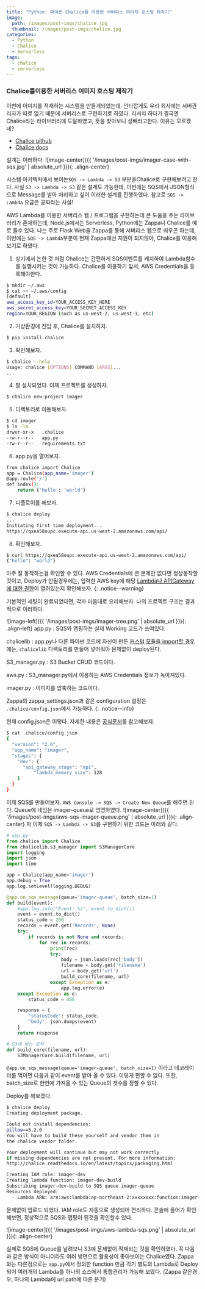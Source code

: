 ```yaml
---
title: "Python: 파이썬 Chalice를 이용한 서버리스 이미지 호스팅 제작기"
image:
  path: /images/post-imgs/chalice.jpg
  thumbnail: /images/post-imgs/chalice.jpg
categories:
  - Python
  - Chalice
  - Serverless
tags: 
  - chalice
  - serverless
---
```


### Chalice를이용한 서버리스 이미지 호스팅 제작기
이번에 이미지를 적재하는 시스템을 만들게되었는데, 안타깝게도 우리 회사에는 서버관리자가 따로 없기 때문에 서버리스로 구현하기로 하였다.
리서치 하다가 결국엔 Chalice라는 라이브러리에 도달하였고, 뜻을 찾아보니 성배라고한다. 이유는 모르겠네?
* [Chalice github](https://github.com/aws/chalice)
* [Chalice docs](https://chalice.readthedocs.io/en/latest/)

설계는 이러하다.
![image-center]({{ '/images/post-imgs/imager-case-with-sqs.jpg' | absolute_url }}){: .align-center}

시스템 아키텍처에서 보이는`SQS -> Lambda -> S3` 부분을Chalice로 구현해보려고 한다. 사실 `S3 -> Lambda -> S3` 같은 설계도 가능한데, 이번에는 SQS에서 JSON형식으로 Message를 받아 처리하고 싶어 이러한 설계를 진행하였다. 참고로 `SQS -> Lambda` 요금은 공짜라는 사실!

AWS Lambda를 이용한 서버리스 웹 / 프로그램을 구현하는데 큰 도움을 주는 라이브러리가 존재하는데, Node.js에서는 Serverless, Python에는 Zappa나 Chalice를 예로 들수 있다.
나는 주로 Flask Web을 Zappa를 통해 서버리스 웹으로 띄우곤 하는데, 이번에는 `SQS -> Lambda`부분이 현재 Zappa에선 지원이 되지않아, Chalice를 이용해보기로 하였다.

1. 상기에서 논한 것 처럼 Chalice는 간편하게 SQS이벤트를 캐치하여 Lambda함수를 실행시키는 것이 가능하다.
Chalice를 이용하기 앞서, AWS Credentials을 등록해야한다.
```bash
$ mkdir ~/.aws
$ cat >> ~/.aws/config
[default]
aws_access_key_id=YOUR_ACCESS_KEY_HERE
aws_secret_access_key=YOUR_SECRET_ACCESS_KEY
region=YOUR_REGION (such as us-west-2, us-west-1, etc)
```

2. 가상환경에 진입 후, Chalice를 설치하자.
```bash
$ pip install chalice
```

3. 확인해보자.
```bash
$ chalice --help
Usage: chalice [OPTIONS] COMMAND [ARGS]...
...
```
4. 잘 설치되었다. 이제 프로젝트를 생성하자.
```bash
$ chalice new-project imager
```
5. 디렉토리로 이동해보자.
```bash
$ cd imager
$ ls -la
drwxr-xr-x   .chalice
-rw-r--r--   app.py
-rw-r--r--   requirements.txt
```
6. app.py을 열어보자.
```bash
from chalice import Chalice
app = Chalice(app_name='imager')
@app.route('/')
def index():
    return {'hello': 'world'}
```
7. 디플로이를 해보자.
```bash
$ chalice deploy
...
Initiating first time deployment...
https://qxea58oupc.execute-api.us-west-2.amazonaws.com/api/
```
8. 확인해보자.
```bash
$ curl https://qxea58oupc.execute-api.us-west-2.amazonaws.com/api/
{"hello": "world"}
```

아주 잘 동작하는걸 확인할 수 있다. AWS Credentials에 큰 문제만 없다면 정상동작할 것이고, Deploy가 안될경우에는, 입력한 AWS key에 해당 <U>Lambda나 APIGateway에 대한 권한</U>이 열려있는지 확인해보자.
{: .notice--warning}

기본적인 세팅이 완료되었다면, 각자 마음대로 요리해보자. 나의 프로젝트 구조는 결과적으로 이러하다.

![image-left]({{ '/images/post-imgs/imager-tree.png' | absolute_url }}){: .align-left}
app.py
: SQS와 맵핑하는 실제 Working 코드가 쓰여있다.

chalicelib
: app.py나 다른 파이썬 코드에 자신이 만든 <U>커스텀 모듈을 import할 경우</U>에는, `chalicelib` 디렉토리를 만들어 넣어줘야 문제없이 deploy된다.

S3_manager.py
: S3 Bucket CRUD 코드이다.

aws.py
: S3_manager.py에서 이용하는 AWS Credentials 정보가 녹아져있다.

imager.py
: 이미지를 압축하는 코드이다.

Zappa의 zappa_settings.json과 같은 configuration 설정은 `.chalice/config.json`에서 가능하다.
{: .notice--info}

현재 config.json은 이렇다. 자세한 내용은 [공식문서](https://chalice.readthedocs.io/en/latest/topics/configfile.html)를 참고해보자.
```bash
$ cat .chalice/config.json
{
  "version": "2.0",
  "app_name": "imager",
  "stages": {
    "dev": {
      "api_gateway_stage": "api",
          "lambda_memory_size": 128
    }
  }
}
```

이제 SQS를 만들어보자. `AWS Console -> SQS -> Create New Queue`를 해주면 된다. Queue에 네임은 imager-queue로 명명하였다.
![image-center]({{ '/images/post-imgs/aws-sqs-imager-queue.png' | absolute_url }}){: .align-center}
자 이제 `SQS -> Lambda -> S3`를 구현하기 위한 코드는 아래와 같다.
```python
# app.py
from chalice import Chalice
from chalicelib.s3_manager import S3ManagerCore
import logging
import json
import time

app = Chalice(app_name='imager')
app.debug = True
app.log.setLevel(logging.DEBUG)

@app.on_sqs_message(queue='imager-queue', batch_size=1)
def build(event):
    #app.log.info("Event: %s", event.to_dict())
    event = event.to_dict()
    status_code = 200
    records = event.get('Records', None)
    try:
        if records is not None and records:
            for rec in records:
                print(rec)
                try:
                    body = json.loads(rec['body'])
                    filename = body.get('filename')
                    url = body.get('url')
                    build_core(filename, url)
                except Exception as e:
                    app.log.error(e)
    except Exception as e:
        status_code = 400

    response = {
        "statusCode": status_code,
        "body": json.dumps(event)
    }
    return response

# S3에 넣는 로직
def build_core(filename, url):
    S3ManagerCore.build(filename, url)
```
`@app.on_sqs_message(queue='imager-queue', batch_size=1)` 이라고 데코레이터를 먹이면 다음과 같이 event를 받아 올 수 있다. 이렇게 편할 수 없다. 또한, batch_size로 한번에 가져올 수 있는 Queue의 갯수를 정할 수 있다.

Deploy를 해보겠다.
```bash
$ chalice deploy
Creating deployment package.

Could not install dependencies:
pillow==5.2.0
You will have to build these yourself and vendor them in
the chalice vendor folder.

Your deployment will continue but may not work correctly
if missing dependencies are not present. For more information:
http://chalice.readthedocs.io/en/latest/topics/packaging.html

Creating IAM role: imager-dev
Creating lambda function: imager-dev-build
Subscribing imager-dev-build to SQS queue imager-queue
Resources deployed:
  - Lambda ARN: arn:aws:lambda:ap-northeast-2:xxxxxxxx:function:imager-dev-build
```
문제없이 업로드 되었다. IAM role도 자동으로 생성되어 편리하다. 콘솔에 들어가 확인해보면, 정상적으로 SQS와 맵핑이 된것을 확인할수 있다.

![image-center]({{ '/images/post-imgs/aws-lambda-sqs.png' | absolute_url }}){: .align-center}

실제로 SQS에 Queue를 날려보니 S3에 문제없이 적재되는 것을 확인하였다. 꼭 다음과 같은 방식이 아니더라도 여러 방면으로 활용성이 좋아보이는 Chalice였다. Zappa와는 다른점으로는 `app.py`에서 정의한 function 만큼 각기 별도의 Lambda로 Deploy되어 여러개의 Lambda를 하나의 소스에서 통합관리가 가능해 보였다. (Zappa 같은경우, 하나의 Lambda에 url path에 따른 분기)
